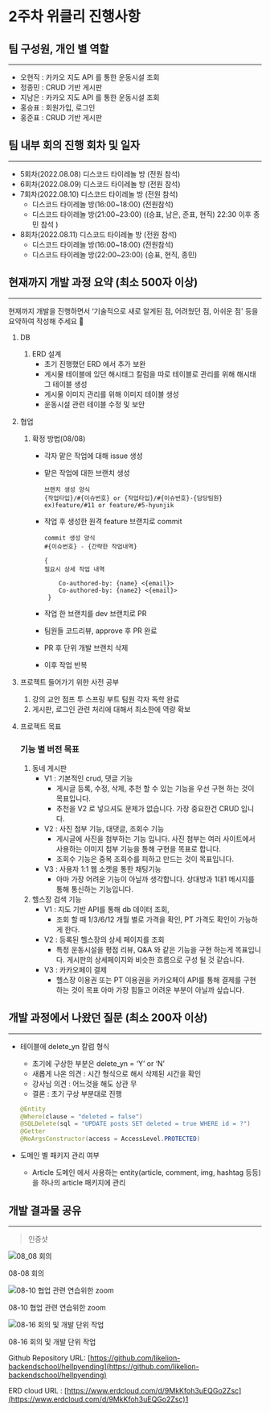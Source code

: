 # 2주차 위클리 진행사항

## 팀 구성원, 개인 별 역할

---

- 오현직 : 카카오 지도 API 를 통한 운동시설 조회
- 정종민 : CRUD 기반 게시판
- 지남은 : 카카오 지도 API 를 통한 운동시설 조회
- 홍승표 : 회원가입, 로그인
- 홍준표 : CRUD 기반 게시판

## 팀 내부 회의 진행 회차 및 일자

---

- 5회차(2022.08.08) 디스코드 타이레놀 방 (전원 참석)
- 6회차(2022.08.09) 디스코드 타이레놀 방 (전원 참석)
- 7회차(2022.08.10) 디스코드 타이레놀 방 (전원 참석)
    - 디스코드 타이레놀 방(16:00~18:00) (전원참석)
    - 디스코드 타이레놀 방(21:00~23:00) ((승표, 남은, 준표, 현직) 22:30 이후 종민 참석 )
- 8회차(2022.08.11) 디스코드 타이레놀 방 (전원 참석)
    - 디스코드 타이레놀 방(16:00~18:00) (전원참석)
    - 디스코드 타이레놀 방(22:00~23:00) (승표, 현직, 종민)

## 현재까지 개발 과정 요약 (최소 500자 이상)

---

현재까지 개발을 진행하면서 ‘기술적으로 새로 알게된 점, 어려웠던 점, 아쉬운 점' 등을 요약하여 작성해 주세요 🙂

1. DB 
    1. ERD 설계 
        - 초기 진행했던 ERD 에서 추가 보완
        - 게시물 테이블에 있던 해시태그 칼럼을 따로 테이블로 관리를 위해 해시태그 테이블 생성
        - 게시물 이미지 관리를 위해 이미지 테이블 생성
        - 운동시설 관련 테이블 수정 및 보안
2. 협업
    1. 확정 방법(08/08)
        - 각자 맡은 작업에 대해 issue 생성
            
         
            
        - 맡은 작업에 대한 브랜치 생성
            
            ```
            브랜치 생성 양식
            {작업타입}/#{이슈번호} or {작업타입}/#{이슈번호}-{담당팀원}
            ex)feature/#11 or feature/#5-hyunjik
            ```
            
        - 작업 후 생성한 원격 feature 브랜치로 commit
            
            ```
            commit 생성 양식
            #{이슈번호} - {간략한 작업내역}
            
            {
            필요시 상세 작업 내역
                
                Co-authored-by: {name} <{email}>
                Co-authored-by: {name2} <{email}>
             }
            ```
            
        - 작업 한 브랜치를 dev 브랜치로 PR
        - 팀원들 코드리뷰, approve 후 PR 완료
        - PR 후 단위 개발 브랜치 삭제
        - 이후 작업 반복
3. 프로젝트 들어가기 위한 사전 공부
    1. 강의 교안 점프 투 스프링 부트 팀원 각자 독학 완료
    2. 게시판, 로그인 관련 처리에 대해서 최소한에 역량 확보
4. 프로젝트 목표
    
    ### **기능 별 버전 목표**
    
    1. 동네 게시판
        - V1 : 기본적인 crud, 댓글 기능
            - 게시글 등록, 수정, 삭제, 추천 할 수 있는 기능을 우선 구현 하는 것이 목표입니다.
            - 추천을 V2 로 넣으셔도 문제가 없습니다. 가장 중요한건 CRUD 입니다.
        - V2 : 사진 첨부 기능, 대댓글, 조회수 기능
            - 게시글에 사진을 첨부하는 기능 입니다. 사진 첨부는 여러 사이트에서 사용하는 이미지 첨부 기능을 통해 구현을 목표로 합니다.
            - 조회수 기능은 중복 조회수를 피하고 만드는 것이 목표입니다.
        - V3 : 사용자 1:1 웹 소켓을 통한 채팅기능
            - 아마 가장 어려운 기능이 아닐까 생각합니다. 상대방과 1대1 메시지를 통해 통신하는 기능입니다.
    2. 헬스장 검색 기능
        - V1 : 지도 기반 API를 통해 db 데이터 조회,
            - 조회 할 때 1/3/6/12 개월 별로 가격을 확인, PT 가격도 확인이 가능하게 한다.
        - V2 : 등록된 헬스장의 상세 페이지를 조회
            - 특정 운동시설을 평점 리뷰, Q&A 와 같은 기능을 구현 하는게 목표입니다. 게시판의 상세페이지와 비슷한 흐름으로 구성 될 것 같습니다.
        - V3 : 카카오페이 결제
            - 헬스장 이용권 또는 PT 이용권을 카카오페이 API를 통해 결제를 구현하는 것이 목표 아마 가장 힘들고 어려운 부분이 아닐까 싶습니다.

## 개발 과정에서 나왔던 질문 (최소 200자 이상)

---

- 테이블에 delete_yn 칼럼 형식
    - 초기에 구상한 부분은 delete_yn = ‘Y’ or ‘N’
    - 새롭게 나온 의견 :  시간 형식으로 해서  삭제된 시간을 확인
    - 강사님 의견 : 어느것을 해도 상관 무
    - 결론 : 초기 구상 부분대로 진행
    
    ```java
    @Entity
    @Where(clause = "deleted = false")
    @SQLDelete(sql = "UPDATE posts SET deleted = true WHERE id = ?")
    @Getter
    @NoArgsConstructor(access = AccessLevel.PROTECTED)
    ```
    
- 도메인 별 패키지 관리 여부
    - Article 도메인 에서 사용하는 entity(article, comment, img, hashtag 등등) 을 하나의 article 패키지에 관리

## 개발 결과물 공유

---

> 인증샷
> 

![08_08 회의](https://user-images.githubusercontent.com/42793489/184843761-c46b8fa1-db68-45b5-b7e3-ecd1a75553c2.png)

08-08 회의

![08-10 협업 관련 연습위한 zoom](https://user-images.githubusercontent.com/42793489/184843738-a2e482e3-8ca0-4eba-afd2-76327890ec00.png)


08-10 협업 관련 연습위한 zoom

![08-16 회의 및 개발 단위 작업](https://user-images.githubusercontent.com/42793489/184843844-f88af840-fb80-4013-ab16-507cbabb3103.PNG)

08-16 회의 및 개발 단위 작업

Github Repository URL: [https://github.com/likelion-backendschool/hellpyending](https://github.com/likelion-backendschool/hellpyending)

ERD cloud URL : [https://www.erdcloud.com/d/9MkKfoh3uEQGo2Zsc](https://www.erdcloud.com/d/9MkKfoh3uEQGo2Zsc)1
